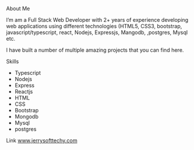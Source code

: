 About Me

I’m am a Full Stack Web Developer with 2+ years of experience developing web applications using different technologies (HTML5, CSS3, bootstrap, javascript/typescript, react,  Nodejs, Expressjs, Mangodb, ,postgres, Mysql etc.


 I have built a number of multiple amazing projects that you can find here.

Skills
   
- Typescript
- Nodejs 
- Express
- Reactjs
- HTML
- CSS
- Bootstrap
- Mongodb
- Mysql
- postgres

Link
www.jerrysofttechy.com
